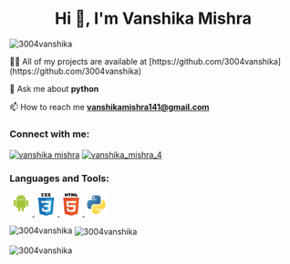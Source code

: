 
<h1 align="center">Hi 👋, I'm Vanshika Mishra</h1>
<p align="left"> <img src="https://komarev.com/ghpvc/?username=3004vanshika&label=Profile%20views&color=0e75b6&style=flat" alt="3004vanshika" /> </p>
👨‍💻 All of my projects are available at [https://github.com/3004vanshika](https://github.com/3004vanshika)

💬 Ask me about **python**

📫 How to reach me **vanshikamishra141@gmail.com**

<h3 align="left">Connect with me:</h3>
<p align="left">
<a href="https://linkedin.com/in/vanshika mishra" target="blank"><img align="center" src="https://raw.githubusercontent.com/rahuldkjain/github-profile-readme-generator/master/src/images/icons/Social/linked-in-alt.svg" alt="vanshika mishra" height="30" width="40" /></a>
<a href="https://instagram.com/vanshika_mishra_4" target="blank"><img align="center" src="https://raw.githubusercontent.com/rahuldkjain/github-profile-readme-generator/master/src/images/icons/Social/instagram.svg" alt="vanshika_mishra_4" height="30" width="40" /></a>
</p>

<h3 align="left">Languages and Tools:</h3>
<p align="left"> <a href="https://developer.android.com" target="_blank" rel="noreferrer"> <img src="https://raw.githubusercontent.com/devicons/devicon/master/icons/android/android-original-wordmark.svg" alt="android" width="40" height="40"/> </a> <a href="https://www.w3schools.com/css/" target="_blank" rel="noreferrer"> <img src="https://raw.githubusercontent.com/devicons/devicon/master/icons/css3/css3-original-wordmark.svg" alt="css3" width="40" height="40"/> </a> <a href="https://www.w3.org/html/" target="_blank" rel="noreferrer"> <img src="https://raw.githubusercontent.com/devicons/devicon/master/icons/html5/html5-original-wordmark.svg" alt="html5" width="40" height="40"/> </a> <a href="https://www.python.org" target="_blank" rel="noreferrer"> <img src="https://raw.githubusercontent.com/devicons/devicon/master/icons/python/python-original.svg" alt="python" width="40" height="40"/> </a> </p>

<p><img align="left" src="https://github-readme-stats.vercel.app/api/top-langs?username=3004vanshika&show_icons=true&locale=en&layout=compact" alt="3004vanshika" /></p>

<p>&nbsp;<img align="center" src="https://github-readme-stats.vercel.app/api?username=3004vanshika&show_icons=true&locale=en" alt="3004vanshika" /></p>

<p><img align="center" src="https://github-readme-streak-stats.herokuapp.com/?user=3004vanshika&" alt="3004vanshika" /></p>

